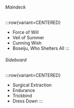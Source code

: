 ###### Maindeck

:::row{variant=CENTERED}
- Force of Will
- Veil of Summer
- Cunning Wish
- Boseiju, Who Shelters All
:::

###### Sideboard

:::row{variant=CENTERED}
- Surgical Extraction
- Endurance
- Trickbind
- Dress Down
:::
